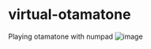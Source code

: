 # virtual-otamatone
Playing otamatone with numpad
![image](https://user-images.githubusercontent.com/96657413/170086030-b701c2c2-ec8d-4e1d-8b2a-3cdb4397fa08.png)
